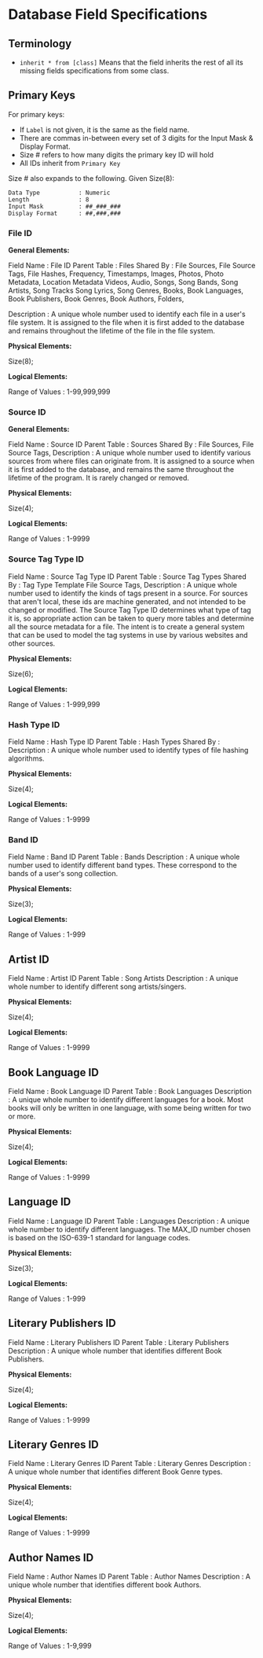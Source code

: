 # Database Field Specifications

## Terminology

- `inherit * from [class]` Means that the field inherits the rest of all its missing fields specifications from some class.

## Primary Keys

For primary keys:
- If `Label` is not given, it is the same as the field name.
- There are commas in-between every set of 3 digits for the Input Mask & Display Format.
- Size # refers to how many digits the primary key ID will hold
- All IDs inherit from `Primary Key`

Size # also expands to the following. Given Size(8):

```
Data Type           : Numeric
Length              : 8
Input Mask          : ##_###_###
Display Format      : ##,###,###
```

<!--Size # also expands the Logical Element Specifications. Given Size(8):-->

<!--```-->
<!--Range of Values     : 1-99,999,999-->
<!--```-->

<!--The `Range of Values` will always be the biggest value possible for the given the digit sizes.-->

<!--The Input Mask & Display Format will be as long as whatever the length is.-->

### File ID
**General Elements:**

Field Name          : File ID
Parent Table        : Files
Shared By           :   File Sources,
                        File Source Tags,
                        File Hashes,
                        Frequency,
                        Timestamps,
                        Images,
                        Photos,
                        Photo Metadata,
                        Location Metadata
                        Videos,
                        Audio,
                        Songs,
                        Song Bands,
                        Song Artists,
                        Song Tracks
                        Song Lyrics,
                        Song Genres,
                        Books,
                        Book Languages,
                        Book Publishers,
                        Book Genres,
                        Book Authors,
                        Folders,

Description         :
    A unique whole number used to identify each file in a user's file system.
    It is assigned to the file when it is first added to the database and remains
    throughout the lifetime of the file in the file system.

**Physical Elements:**

Size(8);

**Logical Elements:**

Range of Values     : 1-99,999,999

### Source ID

**General Elements:**

Field Name          : Source ID
Parent Table        : Sources
Shared By           :   File Sources,
                        File Source Tags,
Description         :
    A unique whole number used to identify various sources from where files can originate from.
    It is assigned to a source when it is first added to the database, and remains the same
    throughout the lifetime of the program. It is rarely changed or removed.

**Physical Elements:**

Size(4);

**Logical Elements:**

Range of Values     : 1-9999

### Source Tag Type ID

Field Name          : Source Tag Type ID
Parent Table        : Source Tag Types
Shared By           :   Tag Type Template
                        File Source Tags,
Description         :
    A unique whole number used to identify the kinds of tags present in a source.
    For sources that aren't local, these ids are machine generated, and not intended to be changed or modified.
    The Source Tag Type ID determines what type of tag it is, so appropriate action can be taken to
    query more tables and determine all the source metadata for a file. The intent is to create
    a general system that can be used to model the tag systems in use by various websites and other sources.

**Physical Elements:**

Size(6);

**Logical Elements:**

Range of Values     : 1-999,999

### Hash Type ID

Field Name          : Hash Type ID
Parent Table        : Hash Types
Shared By           :
Description         :
    A unique whole number used to identify types of file hashing algorithms.

**Physical Elements:**

Size(4);

**Logical Elements:**

Range of Values     : 1-9999

### Band ID

Field Name          : Band ID
Parent Table        : Bands
Description         :
    A unique whole number used to identify different band types. These
    correspond to the bands of a user's song collection.

**Physical Elements:**

Size(3);

**Logical Elements:**

Range of Values     : 1-999

## Artist ID

Field Name          : Artist ID
Parent Table        : Song Artists
Description         :
    A unique whole number to identify different song artists/singers.

**Physical Elements:**

Size(4);

**Logical Elements:**

Range of Values     : 1-9999

## Book Language ID

Field Name          : Book Language ID
Parent Table        : Book Languages
Description         :
    A unique whole number to identify different languages for a book.
    Most books will only be written in one language, with some being written for two or more.

**Physical Elements:**

Size(4);

**Logical Elements:**

Range of Values     : 1-9999

## Language ID

Field Name          : Language ID
Parent Table        : Languages
Description         :
    A unique whole number to identify different languages.
    The MAX_ID number chosen is based on the ISO-639-1 standard for language codes.

**Physical Elements:**

Size(3);

**Logical Elements:**

Range of Values     : 1-999

## Literary Publishers ID

Field Name          : Literary Publishers ID
Parent Table        : Literary Publishers
Description         :
    A unique whole number that identifies different Book Publishers.

**Physical Elements:**

Size(4);

**Logical Elements:**

Range of Values     : 1-9999

## Literary Genres ID

Field Name          : Literary Genres ID
Parent Table        : Literary Genres
Description         :
    A unique whole number that identifies different Book Genre types.

**Physical Elements:**

Size(4);

**Logical Elements:**

Range of Values     : 1-9999

## Author Names ID

Field Name          : Author Names ID
Parent Table        : Author Names
Description         :
    A unique whole number that identifies different book Authors.

**Physical Elements:**

Size(4);

**Logical Elements:**

Range of Values     : 1-9,999
